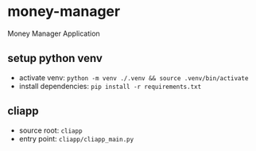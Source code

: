 # money-manager
Money Manager Application

## setup python venv
* activate venv: `python -m venv ./.venv && source .venv/bin/activate`
* install dependencies: `pip install -r requirements.txt`

## cliapp
* source root: `cliapp`
* entry point: `cliapp/cliapp_main.py`
